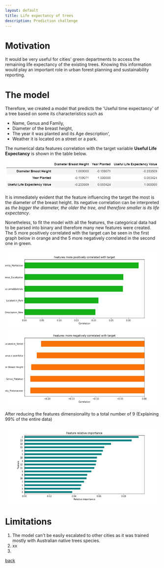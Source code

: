 ```yaml
---
layout: default
title: Life expectancy of trees
description: Prediction challenge
---
```


# Motivation

It would be very useful for cities' green departments to access the remaining life expectancy of the existing trees. Knowing this information would play an important role in urban forest planning and sustainability reporting.

# The model

Therefore, we created a model that predicts the 'Useful time expectancy' of a tree based on some its characteristics such as 
* Name, Genus and Family,
* Diameter of the breast height, 
* The year it was planted and its Age description',
* Weather it is located on a street or a park.

The numerical data features correlation with the target variable **Useful Life Expectancy** is shown in the table below.

<center>
	<img src="CorrInit.PNG">
</center>

It is immediately evident that the feature influencing the target the most is the diameter of the breast height. Its negative correlation can be interpreted as _the bigger the diameter, the older the tree, and therefore smaller is its life expectancy_.

Nonetheless, to fit the model with all the features, the categorical data had to be parsed into binary and therefore many new features were created. The 5 more positively correlated with the target can be seen in the first graph below in orange and the 5 more negatively correlated in the second one in green.

<center>
	<img src="poscorr.png">
</center>

<center>
	<img src="negcorr.png">
</center>

After reducing the features dimensionality to a total number of 9 (Explaining 99% of the entire data)

<center>
	<img src="featuresImp.png">
</center>


# Limitations

1. The model can't be easily escalated to other cities as it was trained mostly with Australian native trees species.
1. xx
1. 


[back](./)

